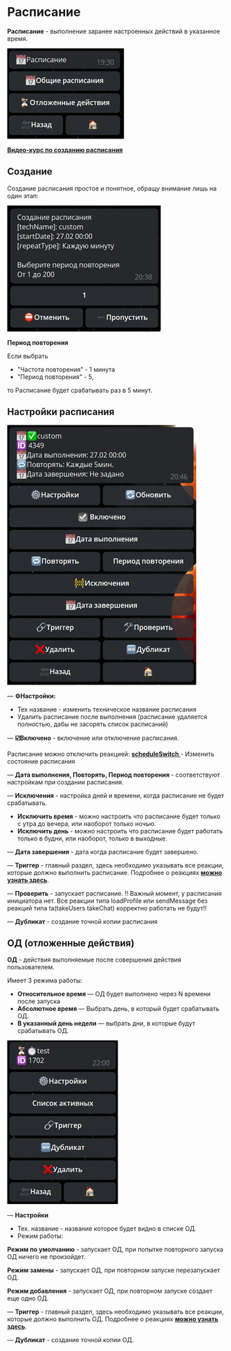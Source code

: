 # Расписание

**Расписание** - выполнение заранее настроенных действий в указанное время.

![](./1.png)


[**Видео-курс по созданию расписания**](https://t.me/QNextCases/122)
## Создание 

Создание расписания простое и понятное, обращу внимание лишь на один этап:


![](./2.png)

**Период повторения**

Если выбрать 
* "Частота повторения" - 1 минута
* "Период повторения" - 5, 

то Расписание будет срабатывать раз в 5 минут.


## Настройки расписания

![](./3.png)

— **⚙️Настройки:**
* Тех название - изменить техническое название расписания
* Удалить расписание после выполнения (расписание удаляется полностью, дабы не засорять список расписаний)

— **☑️Включено** - включение или отключение расписания.

Расписание можно отключить реакцией:
[**scheduleSwitch** ](/docs-test/admin/switch/scheduleswitch) - Изменить состояние расписания

— **Дата выполнения, Повторять, Период повторения** - соответствуют настройкам при создании расписания.

— **Исключения** - настройка дней и времени, когда расписание не будет срабатывать.
* **Исключить время** - можно настроить что расписание будет только с утра до вечера, или наоборот только ночью.
* **Исключить день** - можно настроить что расписание будет работать только в будни, или наоборот, только в выходные.

— **Дата завершения** - дата когда расписание будет завершено.

— **Триггер** - главный раздел, здесь необходимо указывать все реакции, которые должно выполнить расписание. Подробнее о реакциях [**можно узнать здесь**](/docs-test/admin/other/reactions).

— **Проверить** - запускает расписание. 
!! Важный момент, у расписания инициатора нет. Все реакции типа loadProfile или sendMessage без реакций типа ta(takeUsers takeChat) корректно работать не будут!!

— **Дубликат** - создание точной копии расписания

## ОД (отложенные действия)

**ОД** - действия выполняемые после совершения действия пользователем.

Имеет 3 режима работы:
* **Относительное время** — ОД будет выполнено через N времени после запуска
* **Абсолютное время** — Выбрать день, в который будет срабатывать ОД.
* **В указанный день недели** — выбрать дни, в которые будут срабатывать ОД.


![](./4.png)

— **Настройки**
* Тех. название - название которое будет видно в списке ОД.
* Режим работы:

**Режим по умолчанию** - запускает ОД, при попытке повторного запуска ОД ничего не произойдет.

**Режим замены** - запускает ОД, при повторном запуске перезапускает ОД.

**Режим добавления** - запускает ОД, при повторном запуске создает еще одно ОД.

— **Триггер** - главный раздел, здесь необходимо указывать все реакции, которые должно выполнить ОД. Подробнее о реакциях [**можно узнать здесь**](/docs-test/admin/other/reactions).

— **Дубликат** - создание точной копии ОД.
